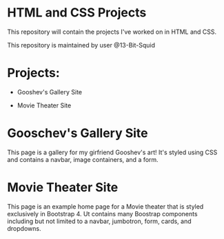 # HTML and CSS Projects
 
This repository will contain the projects I've worked on in HTML and CSS.

This repository is maintained by user @13-Bit-Squid 

# Projects:

* Gooshev's Gallery Site

* Movie Theater Site

# Gooschev's Gallery Site

This page is a gallery for my girfriend Gooshev's art! It's styled using CSS and contains a navbar, image containers, and a form.

# Movie Theater Site

This page is an example home page for a Movie theater that is styled exclusively in Bootstrap 4. Ut contains many Boostrap components including but not limited to a navbar, jumbotron, form, cards, and dropdowns.
